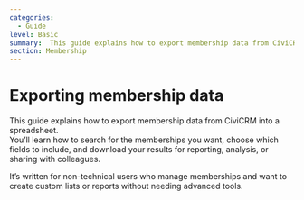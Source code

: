```yaml
---
categories:
  - Guide  
level: Basic  
summary:  This guide explains how to export membership data from CiviCRM into a spreadsheet.
section: Membership
---
```



# Exporting membership data


This guide explains how to export membership data from CiviCRM into a spreadsheet.  
 You’ll learn how to search for the memberships you want, choose which fields to include, and download your results for reporting, analysis, or sharing with colleagues.

It’s written for non-technical users who manage memberships and want to create custom lists or reports without needing advanced tools.
